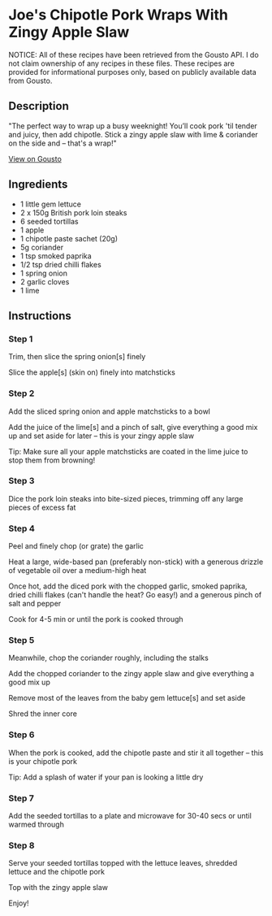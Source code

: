 # Joe's Chipotle Pork Wraps With Zingy Apple Slaw

NOTICE: All of these recipes have been retrieved from the Gousto API. I do not claim ownership of any recipes in these files. These recipes are provided for informational purposes only, based on publicly available data from Gousto.

## Description

"The perfect way to wrap up a busy weeknight! You’ll cook pork 'til tender and juicy, then add chipotle. Stick a zingy apple slaw with lime & coriander on the side and – that's a wrap!"

[View on Gousto](https://www.gousto.co.uk/recipes/cookbook/joes-chipotle-pork-wraps-with-zingy-apple-slaw)

## Ingredients

- 1 little gem lettuce
- 2 x 150g British pork loin steaks
- 6 seeded tortillas
- 1 apple
- 1 chipotle paste sachet (20g)
- 5g coriander
- 1 tsp smoked paprika
- 1/2 tsp dried chilli flakes
- 1 spring onion
- 2 garlic cloves
- 1 lime

## Instructions


### Step 1

Trim, then slice the spring onion<span class="text-danger">[s]</span> finely


Slice the apple<span class="text-danger">[s]</span> (skin on) finely into matchsticks


### Step 2

Add the sliced spring onion and apple matchsticks to a bowl


Add the juice of the lime<span class="text-danger">[s]</span> and a pinch of salt, give everything a good mix up and set aside for later – this is your zingy apple slaw


<span class="text-highlight">Tip: Make sure all your apple matchsticks are coated in the lime juice to stop them from browning!</span>


### Step 3

Dice the pork loin steaks into bite-sized pieces, trimming off any large pieces of excess fat


### Step 4

Peel and finely chop (or grate) the garlic


Heat a large, wide-based pan (preferably non-stick) with a generous drizzle of vegetable oil over a medium-high heat


Once hot, add the diced pork with the chopped garlic, smoked paprika, dried chilli flakes (can't handle the heat? Go easy!) and a generous pinch of salt and pepper


<span class="text-highlight">Cook for 4-5 min or until the pork is cooked through</span>


### Step 5

Meanwhile, chop the coriander roughly, including the stalks


<span class="text-highlight">Add the chopped coriander to the zingy apple slaw and give everything a good mix up</span>


Remove most of the leaves from the baby gem lettuce<span class="text-danger">[s]</span> and set aside


Shred the inner core


### Step 6

<span class="text-highlight">When the pork is cooked, add the chipotle paste and stir it all together – this is your chipotle pork</span>


<span class="text-highlight">Tip: Add a splash of water if your pan is looking a little dry</span>


### Step 7

Add the seeded tortillas to a plate and microwave for 30-40 secs or until warmed through

### Step 8

<span class="text-highlight">Serve your seeded tortillas topped with the lettuce leaves, shredded lettuce and the chipotle pork </span>


<span class="text-highlight">Top with the zingy apple slaw</span>


Enjoy!

